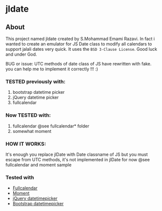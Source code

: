 # jldate

## About
This project named jldate created by S.Mohammad Emami Razavi. In fact i wanted to create an emulator for JS Date class
to modify all calendars to support jalali dates very quick. It uses the `BSD 3-Clause License`. Good luck and under God.

BUG or issue:
UTC methods of date class of JS have rewritten with fake.
you can help me to implement it correctly !!! :)

### TESTED previously with:
1. bootstrap datetime picker
2. jQuery datetime picker
3. fullcalendar

### Now TESTED with:
1. fullcalendar @see fullcalendar* folder
2. somewhat moment

### HOW IT WORKS:
It's enough you replace jlDate with Date classname of JS
but you must escape from UTC methods, it's not implemented in jlDate for now
@see fullcalendar and moment sample

### Tested with
* [Fullcalendar](https://github.com/arshaw/fullcalendar)
* [Moment](https://github.com/moment/moment)
* [jQuery datetimepicker](http://plugins.jquery.com/datetimepicker/)
* [Bootstrap datetimepicker](https://github.com/Eonasdan/bootstrap-datetimepicker)
